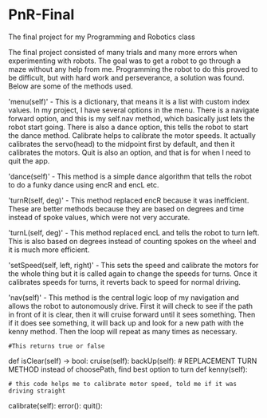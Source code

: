 # PnR-Final
The final project for my Programming and Robotics class

 The final project consisted of many trials and many more errors when experimenting
 with robots. The goal was to get a robot to go through a maze without any help from
 me. Programming the robot to do this proved to be difficult, but with hard work
 and perseverance, a solution was found. Below are some of the methods used.


'menu(self)' - This is a dictionary, that means it is a list with custom index values.
    In my project, I have several options in the menu. There is a navigate forward option,
    and this is my self.nav method, which basically just lets the robot start going. There
    is also a dance option, this tells the robot to start the dance method. Calibrate helps
    to calibrate the motor speeds. It actually calibrates the servo(head) to the midpoint
    first by default, and then it calibrates the motors. Quit is also an option, and that
    is for when I need to quit the app.

'dance(self)' - This method is a simple dance algorithm that tells the robot to do a
    funky dance using encR and encL etc.

'turnR(self, deg)' - This method replaced encR because it was inefficient. These are
    better methods because they are based on degrees and time instead of spoke values,
    which were not very accurate.

'turnL(self, deg)' - This method replaced encL and tells the robot to turn left. This
    is also based on degrees instead of counting spokes on the wheel and it is much more
    efficient.

'setSpeed(self, left, right)' - This sets the speed and calibrate the motors for the
    whole thing but it is called again to change the speeds for turns. Once it calibrates
    speeds for turns, it reverts back to speed for normal driving.

'nav(self)' - This method is the central logic loop of my navigation and allows the
    robot to autonomously drive. First it will check to see if the path in front of it
    is clear, then it will cruise forward until it sees something. Then if it does see
    something, it will back up and look for a new path with the kenny method. Then the
    loop will repeat as many times as necessary.


    #This returns true or false
def isClear(self) -> bool:
cruise(self):
backUp(self):
    # REPLACEMENT TURN METHOD instead of choosePath, find best option to turn
def kenny(self):

    # this code helps me to calibrate motor speed, told me if it was driving straight
calibrate(self):
error():
quit():